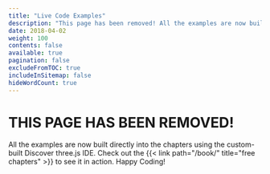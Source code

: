 ```yaml
---
title: "Live Code Examples"
description: "This page has been removed! All the examples are now built directly into the chapters using the custom-built Discover three.js IDE."
date: 2018-04-02
weight: 100
contents: false
available: true
pagination: false
excludeFromTOC: true
includeInSitemap: false
hideWordCount: true
---
```


# THIS PAGE HAS BEEN REMOVED!

All the examples are now built directly into the chapters using the custom-built Discover three.js IDE. Check out the {{< link path="/book/" title="free chapters" >}} to see it in action. Happy Coding!



